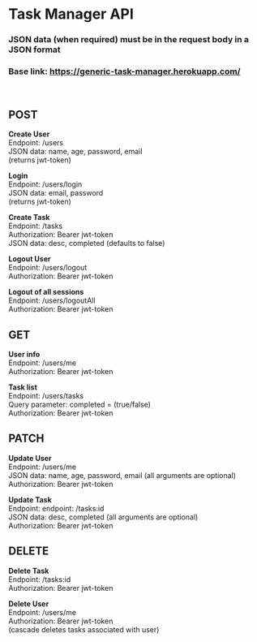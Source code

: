 # Task Manager API  

### JSON data (when required) must be in the request body in a JSON format
### Base link: https://generic-task-manager.herokuapp.com/  
&nbsp;

## POST  
**Create User**  
Endpoint: /users  
JSON data: name, age, password, email  
(returns jwt-token)  

**Login**  
Endpoint: /users/login  
JSON data: email, password  
(returns jwt-token)  

**Create Task**  
Endpoint: /tasks  
Authorization: Bearer jwt-token  
JSON data: desc, completed (defaults to false)  

**Logout User**  
Endpoint: /users/logout  
Authorization: Bearer jwt-token  

**Logout of all sessions**  
Endpoint: /users/logoutAll  
Authorization: Bearer jwt-token  

## GET   
**User info**  
Endpoint: /users/me  
Authorization: Bearer jwt-token  

**Task list**  
Endpoint: /users/tasks  
Query parameter: completed = (true/false)  
Authorization: Bearer jwt-token  

## PATCH  
**Update User**  
Endpoint: /users/me  
JSON data: name, age, password, email (all arguments are optional)  
Authorization: Bearer jwt-token  

**Update Task**  
Endpoint: endpoint: /tasks:id  
JSON data: desc, completed (all arguments are optional)  
Authorization: Bearer jwt-token  

## DELETE   
**Delete Task**  
Endpoint: /tasks:id   
Authorization: Bearer jwt-token  

**Delete User**  
Endpoint: /users/me  
Authorization: Bearer jwt-token  
(cascade deletes tasks associated with user)  
